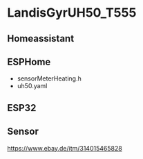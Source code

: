# LandisGyrUH50_T555

## Homeassistant

## ESPHome

* sensorMeterHeating.h
* uh50.yaml

## ESP32


## Sensor

https://www.ebay.de/itm/314015465828
